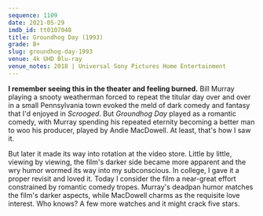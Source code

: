 ```yaml
---
sequence: 1109
date: 2021-05-29
imdb_id: tt0107048
title: Groundhog Day (1993)
grade: B+
slug: groundhog-day-1993
venue: 4k UHD Blu-ray
venue_notes: 2018 | Universal Sony Pictures Home Entertainment
---
```


**I remember seeing this in the theater and feeling burned.** Bill Murray playing a snooty weatherman forced to repeat the titular day over and over in a small Pennsylvania town evoked the meld of dark comedy and fantasy that I'd enjoyed in <span data-imdb-id="tt0096061">_Scrooged_</span>. But _Groundhog Day_ played as a romantic comedy, with Murray spending his repeated eternity becoming a better man to woo his producer, played by Andie MacDowell. At least, that's how I saw it.

<!-- end -->

But later it made its way into rotation at the video store. Little by little, viewing by viewing, the film's darker side became more apparent and the wry humor wormed its way into my subconscious. In college, I gave it a proper revisit and loved it. Today I consider the film a near-great effort constrained by romantic comedy tropes. Murray's deadpan humor matches the film's darker aspects, while MacDowell charms as the requisite love interest. Who knows? A few more watches and it might crack five stars.
